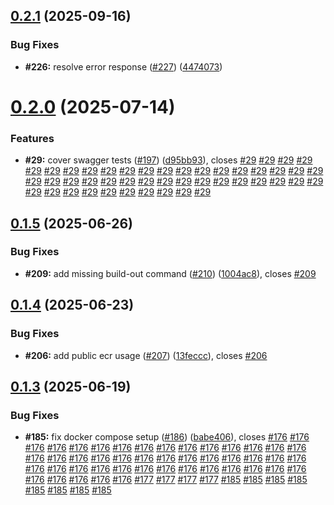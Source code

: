 ## [0.2.1](https://github.com/VilnaCRM-Org/website/compare/v0.2.0...v0.2.1) (2025-09-16)

### Bug Fixes

- **#226:** resolve error response ([#227](https://github.com/VilnaCRM-Org/website/issues/227)) ([4474073](https://github.com/VilnaCRM-Org/website/commit/44740739491b0f638ffeda22f770ad570d5d8d9d))

# [0.2.0](https://github.com/VilnaCRM-Org/website/compare/v0.1.5...v0.2.0) (2025-07-14)

### Features

- **#29:** cover swagger tests ([#197](https://github.com/VilnaCRM-Org/website/issues/197)) ([d95bb93](https://github.com/VilnaCRM-Org/website/commit/d95bb93a2f253b6feaf109aadca5697152c58c48)), closes [#29](https://github.com/VilnaCRM-Org/website/issues/29) [#29](https://github.com/VilnaCRM-Org/website/issues/29) [#29](https://github.com/VilnaCRM-Org/website/issues/29) [#29](https://github.com/VilnaCRM-Org/website/issues/29) [#29](https://github.com/VilnaCRM-Org/website/issues/29) [#29](https://github.com/VilnaCRM-Org/website/issues/29) [#29](https://github.com/VilnaCRM-Org/website/issues/29) [#29](https://github.com/VilnaCRM-Org/website/issues/29) [#29](https://github.com/VilnaCRM-Org/website/issues/29) [#29](https://github.com/VilnaCRM-Org/website/issues/29) [#29](https://github.com/VilnaCRM-Org/website/issues/29) [#29](https://github.com/VilnaCRM-Org/website/issues/29) [#29](https://github.com/VilnaCRM-Org/website/issues/29) [#29](https://github.com/VilnaCRM-Org/website/issues/29) [#29](https://github.com/VilnaCRM-Org/website/issues/29) [#29](https://github.com/VilnaCRM-Org/website/issues/29) [#29](https://github.com/VilnaCRM-Org/website/issues/29) [#29](https://github.com/VilnaCRM-Org/website/issues/29) [#29](https://github.com/VilnaCRM-Org/website/issues/29) [#29](https://github.com/VilnaCRM-Org/website/issues/29) [#29](https://github.com/VilnaCRM-Org/website/issues/29) [#29](https://github.com/VilnaCRM-Org/website/issues/29) [#29](https://github.com/VilnaCRM-Org/website/issues/29) [#29](https://github.com/VilnaCRM-Org/website/issues/29) [#29](https://github.com/VilnaCRM-Org/website/issues/29) [#29](https://github.com/VilnaCRM-Org/website/issues/29) [#29](https://github.com/VilnaCRM-Org/website/issues/29) [#29](https://github.com/VilnaCRM-Org/website/issues/29) [#29](https://github.com/VilnaCRM-Org/website/issues/29) [#29](https://github.com/VilnaCRM-Org/website/issues/29) [#29](https://github.com/VilnaCRM-Org/website/issues/29) [#29](https://github.com/VilnaCRM-Org/website/issues/29) [#29](https://github.com/VilnaCRM-Org/website/issues/29) [#29](https://github.com/VilnaCRM-Org/website/issues/29) [#29](https://github.com/VilnaCRM-Org/website/issues/29) [#29](https://github.com/VilnaCRM-Org/website/issues/29) [#29](https://github.com/VilnaCRM-Org/website/issues/29) [#29](https://github.com/VilnaCRM-Org/website/issues/29) [#29](https://github.com/VilnaCRM-Org/website/issues/29) [#29](https://github.com/VilnaCRM-Org/website/issues/29) [#29](https://github.com/VilnaCRM-Org/website/issues/29) [#29](https://github.com/VilnaCRM-Org/website/issues/29) [#29](https://github.com/VilnaCRM-Org/website/issues/29) [#29](https://github.com/VilnaCRM-Org/website/issues/29) [#29](https://github.com/VilnaCRM-Org/website/issues/29) [#29](https://github.com/VilnaCRM-Org/website/issues/29)

## [0.1.5](https://github.com/VilnaCRM-Org/website/compare/v0.1.4...v0.1.5) (2025-06-26)

### Bug Fixes

- **#209:** add missing build-out command ([#210](https://github.com/VilnaCRM-Org/website/issues/210)) ([1004ac8](https://github.com/VilnaCRM-Org/website/commit/1004ac896fdc824912633860de164c79c48218dd)), closes [#209](https://github.com/VilnaCRM-Org/website/issues/209)

## [0.1.4](https://github.com/VilnaCRM-Org/website/compare/v0.1.3...v0.1.4) (2025-06-23)

### Bug Fixes

- **#206:** add public ecr usage ([#207](https://github.com/VilnaCRM-Org/website/issues/207)) ([13feccc](https://github.com/VilnaCRM-Org/website/commit/13feccc973a472b0da4dd727f89a637deb2f59b4)), closes [#206](https://github.com/VilnaCRM-Org/website/issues/206)

## [0.1.3](https://github.com/VilnaCRM-Org/website/compare/v0.1.2...v0.1.3) (2025-06-19)

### Bug Fixes

- **#185:** fix docker compose setup ([#186](https://github.com/VilnaCRM-Org/website/issues/186)) ([babe406](https://github.com/VilnaCRM-Org/website/commit/babe40608a7a8ec8b065854d6ddeb6b03a22f9d4)), closes [#176](https://github.com/VilnaCRM-Org/website/issues/176) [#176](https://github.com/VilnaCRM-Org/website/issues/176) [#176](https://github.com/VilnaCRM-Org/website/issues/176) [#176](https://github.com/VilnaCRM-Org/website/issues/176) [#176](https://github.com/VilnaCRM-Org/website/issues/176) [#176](https://github.com/VilnaCRM-Org/website/issues/176) [#176](https://github.com/VilnaCRM-Org/website/issues/176) [#176](https://github.com/VilnaCRM-Org/website/issues/176) [#176](https://github.com/VilnaCRM-Org/website/issues/176) [#176](https://github.com/VilnaCRM-Org/website/issues/176) [#176](https://github.com/VilnaCRM-Org/website/issues/176) [#176](https://github.com/VilnaCRM-Org/website/issues/176) [#176](https://github.com/VilnaCRM-Org/website/issues/176) [#176](https://github.com/VilnaCRM-Org/website/issues/176) [#176](https://github.com/VilnaCRM-Org/website/issues/176) [#176](https://github.com/VilnaCRM-Org/website/issues/176) [#176](https://github.com/VilnaCRM-Org/website/issues/176) [#176](https://github.com/VilnaCRM-Org/website/issues/176) [#176](https://github.com/VilnaCRM-Org/website/issues/176) [#176](https://github.com/VilnaCRM-Org/website/issues/176) [#176](https://github.com/VilnaCRM-Org/website/issues/176) [#176](https://github.com/VilnaCRM-Org/website/issues/176) [#176](https://github.com/VilnaCRM-Org/website/issues/176) [#176](https://github.com/VilnaCRM-Org/website/issues/176) [#176](https://github.com/VilnaCRM-Org/website/issues/176) [#176](https://github.com/VilnaCRM-Org/website/issues/176) [#176](https://github.com/VilnaCRM-Org/website/issues/176) [#176](https://github.com/VilnaCRM-Org/website/issues/176) [#176](https://github.com/VilnaCRM-Org/website/issues/176) [#176](https://github.com/VilnaCRM-Org/website/issues/176) [#176](https://github.com/VilnaCRM-Org/website/issues/176) [#176](https://github.com/VilnaCRM-Org/website/issues/176) [#176](https://github.com/VilnaCRM-Org/website/issues/176) [#176](https://github.com/VilnaCRM-Org/website/issues/176) [#176](https://github.com/VilnaCRM-Org/website/issues/176) [#176](https://github.com/VilnaCRM-Org/website/issues/176) [#176](https://github.com/VilnaCRM-Org/website/issues/176) [#176](https://github.com/VilnaCRM-Org/website/issues/176) [#176](https://github.com/VilnaCRM-Org/website/issues/176) [#176](https://github.com/VilnaCRM-Org/website/issues/176) [#176](https://github.com/VilnaCRM-Org/website/issues/176) [#176](https://github.com/VilnaCRM-Org/website/issues/176) [#176](https://github.com/VilnaCRM-Org/website/issues/176) [#176](https://github.com/VilnaCRM-Org/website/issues/176) [#176](https://github.com/VilnaCRM-Org/website/issues/176) [#176](https://github.com/VilnaCRM-Org/website/issues/176) [#177](https://github.com/VilnaCRM-Org/website/issues/177) [#177](https://github.com/VilnaCRM-Org/website/issues/177) [#177](https://github.com/VilnaCRM-Org/website/issues/177) [#177](https://github.com/VilnaCRM-Org/website/issues/177) [#185](https://github.com/VilnaCRM-Org/website/issues/185) [#185](https://github.com/VilnaCRM-Org/website/issues/185) [#185](https://github.com/VilnaCRM-Org/website/issues/185) [#185](https://github.com/VilnaCRM-Org/website/issues/185) [#185](https://github.com/VilnaCRM-Org/website/issues/185) [#185](https://github.com/VilnaCRM-Org/website/issues/185) [#185](https://github.com/VilnaCRM-Org/website/issues/185) [#185](https://github.com/VilnaCRM-Org/website/issues/185)
